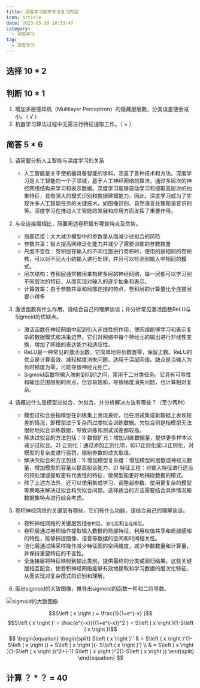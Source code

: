```yaml
---
title: 深度学习期末考试复习内容
icon: article
date: 2023-05-30 10:53:47
category:
  - 深度学习
tag:
  - 深度学习
---
```


## 选择 10 * 2

## 判断 10 * 1
1. 增加多层感知机（Multilayer Perceptron）的隐藏层层数，分类误差便会减小。（  √  ）
2. 机器学习算法过程中无需进行特征提取工作。（  ×  ）


## 简答 5 * 6

1. 请简要分析人工智能与深度学习的关系

    - 人工智能是关于使机器具备智能的学科，涵盖了各种技术和方法。深度学习是人工智能的一个子领域，基于人工神经网络的算法，通过多层次的神经网络结构来学习和表示数据。深度学习能够自动学习和提取高层次的抽象特征，具有强大的模式识别和数据建模能力。因此，深度学习成为了实现许多人工智能任务的关键技术，如图像识别、自然语言处理和语音识别等。深度学习在推动人工智能的发展和应用方面发挥了重要作用。

2. 与全连接层相比，简要阐述卷积层有哪些特点及优势。

    - 局部连接：大大减少模型中的参数量从而减少过拟合的风险
    - 参数共享：极大提高网络泛化能力并减少了需要训练的参数数量
    - 尺度不变性：卷积层在输入的不同位置进行卷积时，使用的是相同的卷积核，可以对不同大小的输入进行处理，并且可以检测到输入中相同的模式。
    - 层次结构：卷积层通常被用来构建多层的神经网络，每一层都可以学习到不同层次的特征，从而实现对输入的逐步抽象和表示。
    - 计算效率：由于参数共享和局部连接的特点，卷积层的计算量比全连接层要小得多


3. 激活函数有什么作用，请结合自己的理解谈谈；并分析常见激活函数ReLU与Sigmoid的优缺点。
    - 激活函数在神经网络中起到引入非线性的作用，使网络能够学习和表示复杂的数据模式和决策边界。它们对网络中每个神经元的输出进行非线性变换，增加了网络的表达能力和适应性。
    - ReLU是一种常见的激活函数，它简单地将负数置零，保留正数。ReLU的优点是计算高效、减轻梯度消失问题、适用于深层网络。缺点是当输入为负时梯度为零，可能导致神经元死亡。
    - Sigmoid函数将输入映射到0到1之间，常用于二分类任务。它具有可导性和输出范围限制的优点，但容易饱和，导致梯度消失问题，也计算相对复杂。

4. 请概述什么是模型过拟合、欠拟合，并分析解决方法有哪些？（至少两种）
    - 模型过拟合是指模型在训练集上表现良好，但在测试集或新数据上表现较差的情况，即模型过于复杂而过度拟合训练数据。欠拟合则是指模型无法很好地拟合训练数据，导致训练和测试误差都较高。
    - 解决过拟合的方法包括：1) 数据扩充：增加训练数据量，提供更多样本以减少过拟合。2) 正则化：通过添加正则化项，如L1正则化或L2正则化，对模型的复杂度进行惩罚，限制参数的过大取值。
    - 解决欠拟合的方法包括：1) 增加模型复杂度：增加模型的层数或神经元数量，增加模型的容量以提高拟合能力。2) 特征工程：对输入特征进行适当的预处理或提取更有代表性的特征，使模型能更好地捕捉数据的模式。
    - 除了上述方法外，还可以使用集成学习、调整超参数、使用更复杂的模型等策略来解决过拟合和欠拟合问题。选择适当的方法需要结合具体情况和数据集特点进行综合考虑。


5. 卷积神经网络的关键层有哪些，它们有什么功能，请结合自己的理解谈谈。
    - 卷积神经网络的关键层包括`卷积层`、`池化层`和`全连接层`。
    - 卷积层通过卷积操作提取输入数据的局部特征，利用权值共享和局部感知的特性，能够捕捉图像、语音等数据的空间和时间相关性。
    - 池化层通过降采样操作减少特征图的空间维度，减少参数数量和计算量，并保持重要特征的不变性。
    - 全连接层将特征映射到输出类别，提供最终的分类或回归结果。这些关键层相互配合，使卷积神经网络能够有效地提取和学习数据的层次化特征，从而实现对复杂模式的识别和理解。

6. 画出sigmoid的大致图像，推导出sigmoid的函数一阶和二阶导数。

![sigmoid的大致图像](https://pic.imgdb.cn/item/64882b141ddac507ccfb9970.png)

$$S\left ( x \right ) = \frac{1}{1+e^{-x} }$$
$$S\left ( x \right )' = \frac{e^{-x}}{(1+e^{-x})^2 } = S\left ( x \right )(1-S\left ( x \right ))$$
$$
\begin{equation}
\begin{split}
S\left ( x \right )'' & = S\left ( x \right )'(1-S\left ( x \right )) + S\left ( x \right )(- S\left ( x \right )') \\
                        & = S\left ( x \right )(1-S\left ( x \right ))^2+(-1) S\left ( x \right )^2(1-S\left ( x \right ))
\end{split}
\end{equation}
$$

## 计算 ？ * ？ = 40
